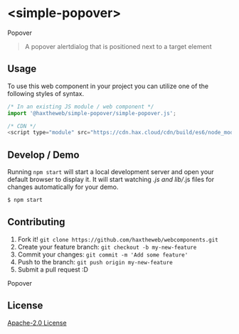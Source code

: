 # &lt;simple-popover&gt;

Popover
> A popover alertdialog that is positioned next to a target element

## Usage
To use this web component in your project you can utilize one of the following styles of syntax.

```js
/* In an existing JS module / web component */
import '@haxtheweb/simple-popover/simple-popover.js';

/* CDN */
<script type="module" src="https://cdn.hax.cloud/cdn/build/es6/node_modules/@haxtheweb/simple-popover/simple-popover.js"></script>
```

## Develop / Demo
Running `npm start` will start a local development server and open your default browser to display it. It will start watching *.js and lib/*.js files for changes automatically for your demo.
```bash
$ npm start
```


## Contributing

1. Fork it! `git clone https://github.com/haxtheweb/webcomponents.git`
2. Create your feature branch: `git checkout -b my-new-feature`
3. Commit your changes: `git commit -m 'Add some feature'`
4. Push to the branch: `git push origin my-new-feature`
5. Submit a pull request :D

Popover

## License
[Apache-2.0 License](http://opensource.org/licenses/Apache-2.0)